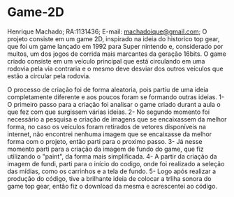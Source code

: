 # Game-2D
Henrique Machado; RA:1131436; E-mail: machadoique@gmail.com;
O projeto consiste em um game 2D, inspirado na ideia do historico top gear, que foi um game lançado em 1992 para Super nintendo  e,
considerado por muitos, um dos jogos de corrida mais marcantes da geração 16bits.
O game criado consiste em um veículo principal que está circulando em uma rodovia pela via contraria e o mesmo deve desviar dos outros veículos que estão a circular pela rodovia.

O processo de criação foi de forma aleatoria, pois partiu de uma ideia completamente diferente e aos poucos foram se formando outras ideias.
 1- O primeiro passo para a criação foi analisar o game criado durant a aula o que fez com que surgissem várias ideias.
 2- No segundo momento foi necessário a pesquisa e criação de imagens que se encaixassem da melhor forma, no caso os veículos foram retirados de vetores disponíveis na internet, 
 não encontrei nenhuma imagem que se encaixasse da melhor forma com o projeto, então parti para o proximo passo.
 3- Já nesse momento parti para a criação da imagem de fundo do game, que fiz utilizando o "paint", da forma mais simplificada.
 4- A partir da criação da imagem de fundi, parti para o início do codigo, onde foi realizado a seleção das mídias, como os carrinhos e a tela de fundo.
 5- Logo após realizar a produção do código, tive a brilhante ideia de colocar a trliha sonora do game top gear, então fiz o download da mesma e acrescentei ao código.

